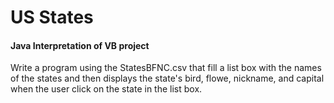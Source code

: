 # US States
#### Java Interpretation of VB project

Write a program using the StatesBFNC.csv that fill a list box with the names of the states and then displays the state's bird, flowe, nickname, and capital when the user click on the state in the list box.